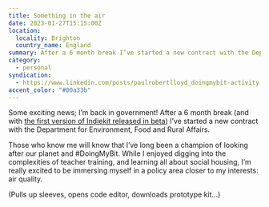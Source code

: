```yaml
---
title: Something in the air
date: 2023-01-27T15:15:00Z
location:
  locality: Brighton
  country_name: England
summary: After a 6 month break I’ve started a new contract with the Department for Environment, Food and Rural Affairs.
category:
  - personal
syndication:
  - https://www.linkedin.com/posts/paulrobertlloyd_doingmybit-activity-7024748336196775936-veq7
accent_color: "#00a33b"
---
```


Some exciting news; I’m back in government! After a 6 month break (and with [the first version of Indiekit released in beta][1]) I’ve started a new contract with the Department for Environment, Food and Rural Affairs.

Those who know me will know that I’ve long been a champion of looking after our planet and #DoingMyBit. While I enjoyed digging into the complexities of teacher training, and learning all about social housing, I’m really excited to be immersing myself in a policy area closer to my interests: air quality.

(Pulls up sleeves, opens code editor, downloads prototype kit…)

[1]: /2022/351/a1/indiekit/

